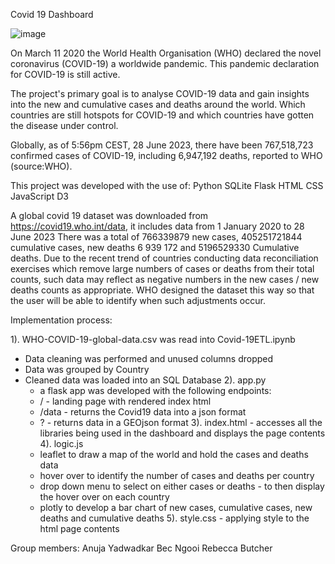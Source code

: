Covid 19 Dashboard


![image](https://github.com/RLButch/Group-3-project-Covid-19-analysis/assets/122842203/f1cc3cf8-16e4-45d8-aa1d-d8b8dc73bb12)

On March 11 2020 the World Health Organisation (WHO) declared the novel coronavirus (COVID-19) a worldwide pandemic. This pandemic declaration for COVID-19 is still active.

The project's primary goal is to analyse COVID-19  data and gain insights into the new and cumulative cases and deaths around the world. Which countries are still hotspots for COVID-19 and which countries
have gotten the disease under control. 

Globally, as of 5:56pm CEST, 28 June 2023, there have been 767,518,723 confirmed cases of COVID-19, including 6,947,192 deaths, reported to WHO (source:WHO).


This project was developed with the use of:
Python
SQLite
Flask
HTML
CSS
JavaScript
D3

A global covid 19 dataset was downloaded from https://covid19.who.int/data, it includes data from 1 January 2020 to 28 June 2023
There was a total of 766339879 new cases, 405251721844 cumulative cases, new deaths 6 939 172 and 5196529330 Cumulative deaths. Due to the recent trend of countries conducting data reconciliation exercises which remove large numbers of cases or deaths from their total counts, such data may reflect as negative numbers in the new cases / new deaths counts as appropriate. WHO designed the dataset this way so that the user will be able to identify when such adjustments occur. 

Implementation process:

1). WHO-COVID-19-global-data.csv was read into Covid-19ETL.ipynb
  * Data cleaning was performed and unused columns dropped
  * Data was grouped by Country
  * Cleaned data was loaded into an SQL Database
2). app.py
    * a flask app was developed with the following endpoints:
    * / - landing page with rendered index html
    * /data - returns the Covid19 data into a json format
    *  ? - returns data in a GEOjson format
3). index.html - accesses all the libraries being used in the dashboard and displays the page contents
4). logic.js
    * leaflet to draw a map of the world and hold the cases and deaths data
    * hover over to identify the number of cases and deaths per country
    * drop down menu to select on either cases or deaths  - to then display the hover over on each country
    * plotly to develop a bar chart of new cases, cumulative cases, new deaths and cumulative deaths
5). style.css - applying style to the html page contents

Group members:
Anuja Yadwadkar
Bec Ngooi
Rebecca Butcher

